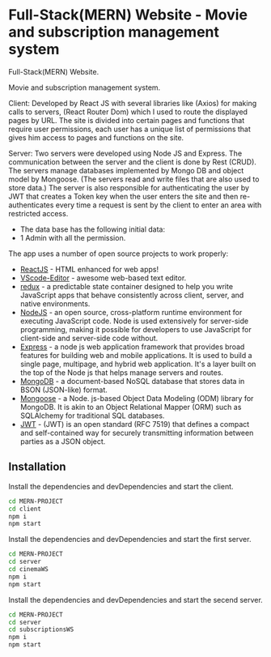 # Full-Stack(MERN) Website - Movie and subscription management system




Full-Stack(MERN) Website.

Movie and subscription management system.



Client: Developed by React JS with several libraries like (Axios) for making calls to servers,
(React Router Dom) which I used to route the displayed pages by URL. The site is divided into certain pages and functions that require user permissions, each user has a unique list of permissions that gives him access to pages and functions on the site.


Server: Two servers were developed using Node JS and Express.
The communication between the server and the client is done by Rest (CRUD).
The servers manage databases implemented by Mongo DB and object model by Mongoose.
(The servers read and write files that are also used to store data.)
The server is also responsible for authenticating the user by JWT that creates a Token key when the user enters the site and then re-authenticates every time a request is sent by the client to enter an area with restricted access.


- The data base has the following initial data:
- 1 Admin with all the permission.









The app uses a number of open source projects to work properly:

- [ReactJS] - HTML enhanced for web apps!
- [VScode-Editor] - awesome web-based text editor.
- [redux] - a predictable state container designed to help you write JavaScript apps that behave consistently across client, server, and native environments.
- [NodeJS] - an open source, cross-platform runtime environment for executing JavaScript code. Node is used extensively for server-side programming, making it possible for developers to use JavaScript for client-side and server-side code without.
- [Express] - a node js web application framework that provides broad features for building web and mobile applications. It is used to build a single page, multipage, and hybrid web application. It's a layer built on the top of the Node js that helps manage servers and routes.
- [MongoDB] - a document-based NoSQL database that stores data in BSON (JSON-like) format.
- [Mongoose] -  a Node. js-based Object Data Modeling (ODM) library for MongoDB. It is akin to an Object Relational Mapper (ORM) such as SQLAlchemy for traditional SQL databases. 
- [JWT] - (JWT) is an open standard (RFC 7519) that defines a compact and self-contained way for securely transmitting information between parties as a JSON object.






## Installation


Install the dependencies and devDependencies and start the client.

```sh
cd MERN-PROJECT
cd client
npm i
npm start
```


Install the dependencies and devDependencies and start the first server.

```sh
cd MERN-PROJECT
cd server
cd cinemaWS
npm i
npm start
```
Install the dependencies and devDependencies and start the secend server.

```sh
cd MERN-PROJECT
cd server
cd subscriptionsWS
npm i
npm start
```



   [redux]: <https://redux.js.org/>
   [VScode-Editor]: <https://code.visualstudio.com/>
   [ReactJS]: <https://react.dev/>

   [NodeJS]: <https://nodejs.org/>
   [Express]: <https://expressjs.com/>
   [MongoDB]: <https://www.mongodb.com//>
   [Mongoose]: <https://mongoosejs.com/>
   [JWT]: <https://jwt.io//>


   